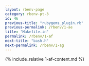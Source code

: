 ```yaml
---
layout: rbenv-page
category: rbenv-pt-3
id: 46
previous-title: "rubygems_plugin.rb"
previous-permalink: /rbenv/1-ae
title: "Makefile.in"
permalink: /rbenv/1-af
next-title: "bash.h"
next-permalink: /rbenv/1-ag
---
```


{% include_relative 1-af-content.md %}
